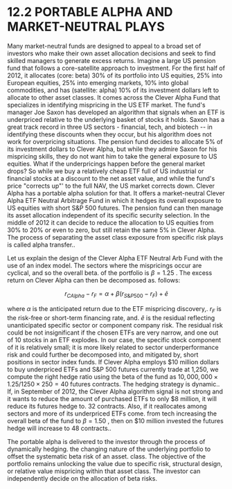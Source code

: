 # 12.2  PORTABLE ALPHA AND MARKET-NEUTRAL PLAYS  

Many market-neutral funds are designed to appeal to a broad set of investors who make their own asset allocation decisions and seek to find skilled managers to generate excess returns. Imagine a large US pension fund that follows a core-satellite approach to investment. For the first half of 2012, it allocates (core: beta) $30\%$ of its portfolio into US equities, $25\%$ into European equities, $25\%$ into emerging markets, $10\%$ into global commodities, and has (satellite: alpha) $10\%$ of its investment dollars left to allocate to other asset classes. It comes across the Clever Alpha Fund that specializes in identifying mispricing in the US ETF market. The fund's manager Joe Saxon has developed an algorithm that signals when an ETF is underpriced relative to the underlying basket of stocks it holds. Saxon has a great track record in three US sectors - financial, tech, and biotech -- in identifying these discounts when they occur, but his algorithm does not work for overpricing situations. The pension fund decides to allocate $5\%$ of its investment dollars to Clever Alpha, but while they admire Saxon for his mispricing skills, they do not want him to take the general exposure to US equities. What if the underpricings happen before the general market drops? So while we buy a relatively cheap ETF full of US industrial or financial stocks at a discount to the net asset value, and while the fund's price "corrects up"' to the full NAV, the US market corrects down. Clever Alpha has a portable alpha solution for that. It offers a market-neutral Clever Alpha ETF Neutral Arbitrage Fund in which it hedges its overall exposure to US equities with short S&P 500 futures. The pension fund can then manage its asset allocation independent of its specific security selection. In the middle of 2012 it can decide to reduce the allocation to US equities from $30\%$ to $20\%$ or even to zero, but still retain the same $5\%$ in Clever Alpha. The process of separating the asset class exposure from specific risk plays is called alpha transfer..  

Let us explain the design of the Clever Alpha ETF Neutral Arb Fund with the use of an index model. The sectors where the mispricings occur are cyclical, and so the overall beta. of the portfolio is $\beta=1.25$ . The excess return on Clever Alpha can then be decomposed as. follows:  

$$
r_{C A l p h a}-r_{F}=\alpha+\beta(r_{S\&P500}-r_{F})+\tilde{e}
$$  

where $\alpha$ is the anticipated return due to the ETF mispricing discovery,. $r_{F}$ is the risk-free or short-term financing rate, and. $\tilde{e}$ is the residual reflecting unanticipated specific sector or component company risk. The residual risk could be not insignificant if the chosen ETFs are very narrow, and one out of 10 stocks in an ETF explodes. In our case, the specific stock component of it is relatively small; it is more likely related to sector underperformance risk and could further be decomposed into, and mitigated by, short positions in sector index funds. If Clever Alpha employs $\$10$ million dollars to buy underpriced ETFs and S&P 500 futures currently trade at 1,250, we compute the right hedge ratio using the beta of the fund as $10,000,000\times1.25/1250\times250=40$ futures contracts. The hedging strategy is dynamic.. If, in September of 2012, the Clever Alpha algorithm signal is not strong and it wants to reduce the amount of purchased ETFs to only $\$8$ million, it will reduce its futures hedge to. 32 contracts. Also, if it reallocates among sectors and more of its underpriced ETFs come. from tech increasing the overall beta of the fund to $\beta=1.50$ , then on $\$10$ million invested the futures hedge will increase to 48 contracts..  

The portable alpha is delivered to the investor through the process of dynamically hedging. the changing nature of the underlying portfolio to offset the systematic beta risk of an asset. class. The objective of the portfolio remains unlocking the value due to specific risk, structural design, or relative value mispricing within that asset class. The investor can independently decide on the allocation of beta risks.  

